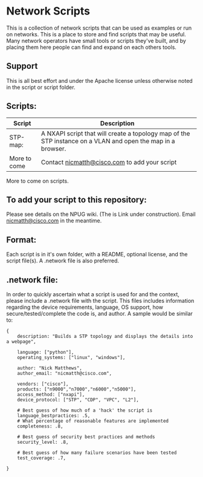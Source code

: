 Network Scripts
===================

This is a collection of network scripts that can be used as examples or run on networks. This is a place to store and find scripts that may be useful. Many network operators have small tools or scripts they've built, and by placing them here people can find and expand on each others tools.

Support
----
This is all best effort and under the Apache license unless otherwise noted in the script or script folder.

Scripts:
----
| Script                    |    Description                                                                                                                  |
|---------------------------|---------------------------------------------------------------------------------------------------------------------------------|
| STP-map:                  | A NXAPI script that will create a topology map of the STP instance on a VLAN and open the map in a browser. |
| More to come              | Contact nicmatth@cisco.com to add your script |

More to come on scripts.

To add your script to this repository:
----
Please see details on the NPUG wiki. (The is Link under construction). Email nicmatth@cisco.com in the meantime.

Format:
----
Each script is in it's own folder, with a README, optional license, and the script file(s). A .network file is also preferred.

.network file:
----
In order to quickly ascertain what a script is used for and the context, please include a .network file with the script. This files includes information regarding the device requirements, language, OS support, how secure/tested/complete the code is, and author. A sample would be similar to:
```
{
    description: "Builds a STP topology and displays the details into a webpage",

    language: ["python"],
    operating_systems: ["linux", "windows"],

    author: "Nick Matthews",
    author_email: "nicmatth@cisco.com",

    vendors: ["cisco"],
    products: ["n9000","n7000","n6000","n5000"],
    access_method: ["nxapi"],
    device_protocol: ["STP", "CDP", "VPC", "L2"],

    # Best guess of how much of a 'hack' the script is
    language_bestpractices: .5,
    # What percentage of reasonable features are implemented
    completeness: .8,

    # Best guess of security best practices and methods
    security_level: .8,

    # Best guess of how many failure scenarios have been tested
    test_coverage: .7,

}
````